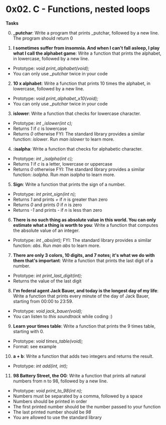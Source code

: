 #	0x02. C - Functions, nested loops

**Tasks**


0. **_putchar**: Write a program that prints _putchar, followed by a new line. 
The program should return 0



1. **I sometimes suffer from insomnia. And when I can't fall asleep, I play what I call the alphabet game**: Write a function that prints the alphabet, in lowercase, followed by a new line.
- Prototype: _void print\_alphabet(void);_
- You can only use _\_putchar_ twice in your code



2. **10 x alphabet**: Write a function that prints 10 times the alphabet, in lowercase, followed by a new line.
- Prototype: _void print\_alphabet\_x10(void);_
- You can only use _\_putchar_ twice in your code



3. **islower**: Write a function that checks for lowercase character.
- Prototype: _int \_islower(int c);_
- Returns _1_ if _c_ is lowercase
- Returns _0_ otherwise
FYI: The standard library provides a similar function: _islower_. Run _man islower_ to learn more.



4. **:isalpha**: Write a function that checks for alphabetic character.
- Prototype: _int \_isalpha(int c);_
- Returns _1_ if _c_ is a letter, lowercase or uppercase
- Returns _0_ otherwise
FYI: The standard library provides a similar function: _isalpha_. Run _man isalpha_ to learn more.



5. **Sign**: Write a function that prints the sign of a number.
- Prototype: _int print\_sign(int n);_
- Returns _1_ and prints _+_ if _n_ is greater than zero
- Returns _0_ and prints _0_ if _n_ is zero
- Returns _-1_ and prints _-_ if _n_ is less than zero



6. **There is no such thing as absolute value in this world. You can only estimate what a thing is worth to you**: Write a function that computes the absolute value of an integer.
- Prototype: _int \_abs(int);_
FYI: The standard library provides a similar function: _abs_. Run _man abs_ to learn more.



7. **There are only 3 colors, 10 digits, and 7 notes; it's what we do with them that's important**: Write a function that prints the last digit of a number.
- Prototype: _int print\_last\_digit(int);_
- Returns the value of the last digit



8. **I'm federal agent Jack Bauer, and today is the longest day of my life**: Write a function that prints every minute of the day of Jack Bauer, starting from 00:00 to 23:59.
- Prototype: _void jack\_bauer(void);_
- You can listen to _this soundtrack_ while coding :)



9. **Learn your times table**: Write a function that prints the 9 times table, starting with 0.
- Prototype: _void times\_table(void);_
- Format: see example



10. **a + b**: Write a function that adds two integers and returns the result.
- Prototype: _int add(int, int);_



11. **98 Battery Street, the OG**: Write a function that prints all natural numbers from n to 98, followed by a new line.
- Prototype: _void print\_to\_98(int n);_
- Numbers must be separated by a comma, followed by a space
- Numbers should be printed in order
- The first printed number should be the number passed to your function
- The last printed number should be _98_
- You are allowed to use the standard library
